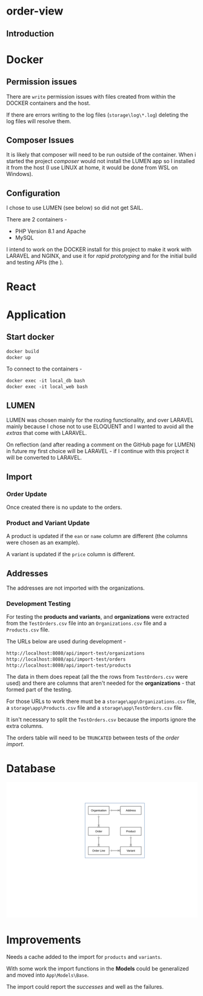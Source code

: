 # order-view

## Introduction

# Docker

## Permission issues

There are `write` permission issues with files created from within the DOCKER containers and the host.

If there are errors writing to the log files (`storage\log\*.log`) deleting the log files will resolve them.

## Composer Issues

It is likely that composer will need to be run outside of the container. When i started the project _composer_ would not install the LUMEN app so I installed it from the host (I use LINUX at home, it would be done from WSL on Windows).

## Configuration

I chose to use LUMEN (see below) so did not get SAIL.

There are 2 containers -

- PHP Version 8.1 and Apache
- MySQL

I intend to work on the DOCKER install for this project to make it work with LARAVEL and NGINX, and use it for _rapid prototyping_ and for the initial build and testing APIs (the ).

# React

# Application

## Start docker

```
docker build
docker up
```
To connect to the containers -

```
docker exec -it local_db bash
docker exec -it local_web bash
```

## LUMEN

LUMEN was chosen mainly for the routing functionality, and over LARAVEL mainly because I chose not to use ELOQUENT and I wanted to avoid all the _extras_ that come with LARAVEL.

On reflection (and after reading a comment on the GitHub page for LUMEN) in future my first choice will be LARAVEL - if I continue with this project it will be converted to LARAVEL.

## Import

### Order Update

Once created there is no update to the orders.

### Product and Variant Update

A product is updated if the `ean` or `name` column are different (the columns were chosen as an example).

A variant is updated if the `price` column is different.

## Addresses

The addresses are not imported with the organizations.

### Development Testing

For testing the **products and variants**, and **organizations** were extracted from the `TestOrders.csv` file into an `Organizations.csv` file and a `Products.csv` file.

The URLs below are used during development -

```
http://localhost:8080/api/import-test/organizations
http://localhost:8080/api/import-test/orders
http://localhost:8080/api/import-test/products
```

The data in them does repeat (all the the rows from `TestOrders.csv` were used) and there are columns that aren't needed for the **organizations** - that formed part of the testing.

For those URLs to work there must be a `storage\app\Organizations.csv` file, a `storage\app\Products.csv` file and a `storage\app\TestOrders.csv` file.

It isn't necessary to split the `TestOrders.csv` because the imports ignore the extra columns.

The orders table will need to be `TRUNCATED` between tests of the _order import_.

# Database

![Simple ER Diagram](er.svg "Simple ER Diagram")

# Improvements

Needs a cache added to the import for `products` and `variants`.

With some work the import functions in the **Models** could be generalized and moved into `App\Models\Base`.

The import could report the *successes* and well as the failures.
